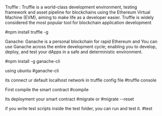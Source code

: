 Truffle :
Truffle is a world-class development environment, testing framework and asset pipeline for blockchains using the Ethereum Virtual Machine (EVM), aiming to make life as a developer easier. Truffle is widely considered the most popular tool for blockchain application development

#npm install truffle -g

Ganache:
Ganache is a personal blockchain for rapid Ethereum and You can use Ganache across the entire development cycle; enabling you to develop, deploy, and test your dApps in a safe and deterministic environment.

#npm install -g ganache-cli

using ubuntu
#ganache-cli

its connect ur default localhost network in truffle config file
#truffle console

First compile the smart contract
#compile

Its deployment your smart contract 
#migrate
or
#migrate --reset

if you write test scripts inside the test folder, you can run and test it.
#test
